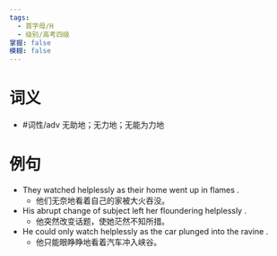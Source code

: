 ```yaml
---
tags:
  - 首字母/H
  - 级别/高考四级
掌握: false
模糊: false
---
```

# 词义
- #词性/adv  无助地；无力地；无能为力地
# 例句
- They watched helplessly as their home went up in flames .
	- 他们无奈地看着自己的家被大火吞没。
- His abrupt change of subject left her floundering helplessly .
	- 他突然改变话题，使她茫然不知所措。
- He could only watch helplessly as the car plunged into the ravine .
	- 他只能眼睁睁地看着汽车冲入峡谷。
